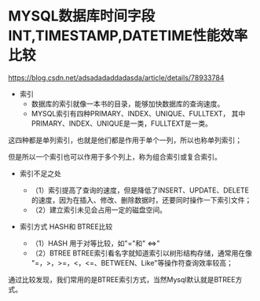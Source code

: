 # MYSQL数据库时间字段INT,TIMESTAMP,DATETIME性能效率比较
https://blog.csdn.net/adsadadaddadasda/article/details/78933784

- 索引
    - 数据库的索引就像一本书的目录，能够加快数据库的查询速度。
    - MYSQL索引有四种PRIMARY、INDEX、UNIQUE、FULLTEXT， 其中PRIMARY、INDEX、UNIQUE是一类，FULLTEXT是一类。

这四种都是单列索引，也就是他们都是作用于单个一列，所以也称单列索引；

但是所以一个索引也可以作用于多个列上，称为组合索引或复合索引。

- 索引不足之处
    - （1）索引提高了查询的速度，但是降低了INSERT、UPDATE、DELETE的速度，因为在插入、修改、删除数据时，还要同时操作一下索引文件；
    - （2）建立索引未见会占用一定的磁盘空间。

- 索引方式 HASH和 BTREE比较
    - （1）HASH  用于对等比较，如"="和" <=>"
    - （2）BTREE BTREE索引看名字就知道索引以树形结构存储，通常用在像 "=，>，>=，<，<=、BETWEEN、Like"等操作符查询效率较高；

通过比较发现，我们常用的是BTREE索引方式，当然Mysql默认就是BTREE方式。